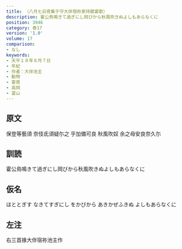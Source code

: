 ```yaml
---
title: （八月七日夜集于守大伴宿祢家持舘宴歌）
description: 霍公鳥鳴きて過ぎにし岡びから秋風吹きぬよしもあらなくに
position: 3946
category: 巻17
version: '1.0'
volume: 17
comparison:
- なし
keywords:
- 天平１８年８月７日
- 年紀
- 作者：大伴池主
- 動物
- 宴席
- 高岡
- 富山
---
```


## 原文

保登等藝須 奈伎氐須疑尓之 乎加備可良 秋風吹奴 余之母安良奈久尓

## 訓読

霍公鳥鳴きて過ぎにし岡びから秋風吹きぬよしもあらなくに

## 仮名

ほととぎす なきてすぎにし をかびから あきかぜふきぬ よしもあらなくに

## 左注

右三首掾大伴宿祢池主作
